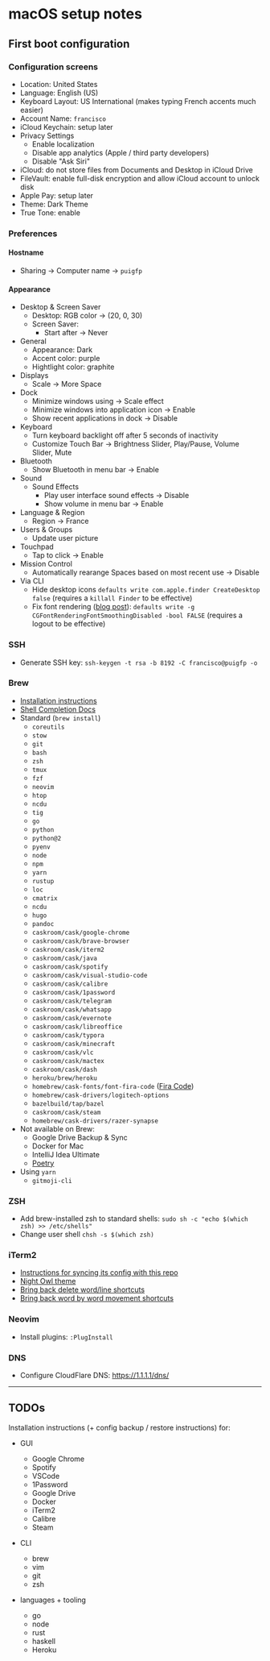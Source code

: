 # macOS setup notes

## First boot configuration

### Configuration screens

- Location: United States
- Language: English (US)
- Keyboard Layout: US International (makes typing French accents much easier)
- Account Name: `francisco`
- iCloud Keychain: setup later
- Privacy Settings
    - Enable localization
    - Disable app analytics (Apple / third party developers)
    - Disable "Ask Siri"
- iCloud: do not store files from Documents and Desktop in iCloud Drive
- FileVault: enable full-disk encryption and allow iCloud account to unlock disk
- Apple Pay: setup later
- Theme: Dark Theme
- True Tone: enable

### Preferences

#### Hostname

- Sharing -> Computer name -> `puigfp`

#### Appearance

- Desktop & Screen Saver
    - Desktop: RGB color -> (20, 0, 30)
    - Screen Saver:
        - Start after -> Never
- General
    - Appearance: Dark
    - Accent color: purple
    - Hightlight color: graphite
- Displays
    - Scale -> More Space
- Dock
    - Minimize windows using -> Scale effect
    - Minimize windows into application icon -> Enable
    - Show recent applications in dock -> Disable
- Keyboard
    - Turn keyboard backlight off after 5 seconds of inactivity
    - Customize Touch Bar -> Brightness Slider, Play/Pause, Volume Slider, Mute
- Bluetooth
    - Show Bluetooth in menu bar -> Enable
- Sound
    - Sound Effects
        - Play user interface sound effects -> Disable
        - Show volume in menu bar -> Enable
- Language & Region
    - Region -> France
- Users & Groups
    - Update user picture
- Touchpad
    - Tap to click -> Enable
- Mission Control
    - Automatically rearange Spaces based on most recent use -> Disable
- Via CLI
    - Hide desktop icons `defaults write com.apple.finder CreateDesktop false` (requires a `killall Finder` to be effective)
    - Fix font rendering ([blog post](https://ahmadawais.com/fix-macos-mojave-font-rendering-issue/)): `defaults write -g CGFontRenderingFontSmoothingDisabled -bool FALSE` (requires a logout to be effective)

### SSH

- Generate SSH key: `ssh-keygen -t rsa -b 8192 -C francisco@puigfp -o`

### Brew

- [Installation instructions](https://brew.sh/)
- [Shell Completion Docs](https://docs.brew.sh/Shell-Completion)
- Standard (`brew install`)
    - `coreutils`
    - `stow`
    - `git`
    - `bash`
    - `zsh`
    - `tmux`
    - `fzf`
    - `neovim`
    - `htop`
    - `ncdu`
    - `tig`
    - `go`
    - `python`
    - `python@2`
    - `pyenv`
    - `node`
    - `npm`
    - `yarn`
    - `rustup`
    - `loc`
    - `cmatrix`
    - `ncdu`
    - `hugo`
    - `pandoc`
    - `caskroom/cask/google-chrome`
    - `caskroom/cask/brave-browser`
    - `caskroom/cask/iterm2`
    - `caskroom/cask/java`
    - `caskroom/cask/spotify`
    - `caskroom/cask/visual-studio-code`
    - `caskroom/cask/calibre`
    - `caskroom/cask/1password`
    - `caskroom/cask/telegram`
    - `caskroom/cask/whatsapp`
    - `caskroom/cask/evernote`
    - `caskroom/cask/libreoffice`
    - `caskroom/cask/typora`
    - `caskroom/cask/minecraft`
    - `caskroom/cask/vlc`
    - `caskroom/cask/mactex`
    - `caskroom/cask/dash`
    - `heroku/brew/heroku`
    - `homebrew/cask-fonts/font-fira-code` ([Fira Code](https://github.com/tonsky/FiraCode))
    - `homebrew/cask-drivers/logitech-options`
    - `bazelbuild/tap/bazel`
    - `caskroom/cask/steam`
    - `homebrew/cask-drivers/razer-synapse`
- Not available on Brew:
    - Google Drive Backup & Sync
    - Docker for Mac
    - IntelliJ Idea Ultimate
    - [Poetry](https://poetry.eustace.io/docs/#installation)
- Using `yarn`
    - `gitmoji-cli`

### ZSH

- Add brew-installed zsh to standard shells: `sudo sh -c "echo $(which zsh) >> /etc/shells"`
- Change user shell `chsh -s $(which zsh)`

### iTerm2

- [Instructions for syncing its config with this repo](http://stratus3d.com/blog/2015/02/28/sync-iterm2-profile-with-dotfiles-repository/)
- [Night Owl theme](https://github.com/nickcernis/iterm2-night-owl)
- [Bring back delete word/line shortcuts](https://stackoverflow.com/questions/12335787/with-iterm2-on-mac-how-to-delete-forward-a-word-from-cursor-on-command-line)
- [Bring back word by word movement shortcuts](https://apple.stackexchange.com/questions/154292/iterm-going-one-word-backwards-and-forwards)

### Neovim

- Install plugins: `:PlugInstall`

### DNS

- Configure CloudFlare DNS: https://1.1.1.1/dns/

----------

## TODOs

Installation instructions (+ config backup / restore instructions) for:

- GUI
    - Google Chrome
    - Spotify
    - VSCode
    - 1Password
    - Google Drive
    - Docker
    - iTerm2
    - Calibre
    - Steam

- CLI
    - brew
    - vim
    - git
    - zsh

- languages + tooling
    - go
    - node
    - rust
    - haskell
    - Heroku

